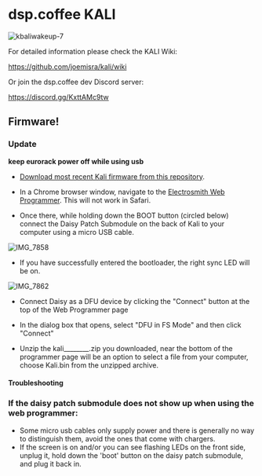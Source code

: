# dsp.coffee KALI

![kbaliwakeup-7](https://user-images.githubusercontent.com/326734/182261061-2471d0ba-7678-4e46-93a4-f95b2bcd2673.png)

For detailed information please check the KALI Wiki:

https://github.com/joemisra/kali/wiki

Or join the dsp.coffee dev Discord server:

https://discord.gg/KxttAMc9tw

## Firmware!

### Update 

**keep eurorack power off while using usb** 

* [Download most recent Kali firmware from this repository](https://github.com/joemisra/kali/tree/main/firmware).

* In a Chrome browser window, navigate to the [Electrosmith Web Programmer](https://electro-smith.github.io/Programmer/). This will not work in Safari.

* Once there, while holding down the BOOT button (circled below) connect the Daisy Patch Submodule on the back of Kali to your computer using a micro USB cable.

![IMG_7858](https://user-images.githubusercontent.com/326734/189494464-a1afc99d-b773-4440-bfa1-7d2296a3fbbe.png)

* If you have successfully entered the bootloader, the right sync LED will be on.

![IMG_7862](https://user-images.githubusercontent.com/326734/189494472-ecba0036-2e82-45a8-8dbf-5607bd30f60e.png)

* Connect Daisy as a DFU device by clicking the "Connect" button at the top of the Web Programmer page

* In the dialog box that opens, select "DFU in FS Mode" and then click "Connect"

* Unzip the kali________.zip you downloaded, near the bottom of the programmer page will be an option to select a file from your computer, choose Kali.bin from the unzipped archive.

#### Troubleshooting

### If the daisy patch submodule does not show up when using the web programmer:   
* Some micro usb cables only supply power and there is generally no way to distinguish them, avoid the ones that come with chargers.
* If the screen is on and/or you can see flashing LEDs on the front side, unplug it, hold down the 'boot' button on the daisy patch submodule, and plug it back in.

